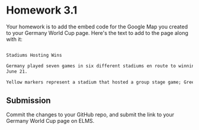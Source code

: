 # Homework 3.1

Your homework is to add the embed code for the Google Map you created to your Germany World Cup page.  Here's the text to add to the page along with it:
```html

Stadiums Hosting Wins

Germany played seven games in six different stadiums en route to winning their fourth World Cup in 2014, traveling hundreds of miles across Brazil. They won six games and drew one, 2-2 against Ghana on
June 21.

Yellow markers represent a stadium that hosted a group stage game; Green markers represent a knockout round game. Click on a marker for more information.
```

## Submission

Commit the changes to your GitHub repo, and submit the link to your Germany World Cup page on ELMS.
